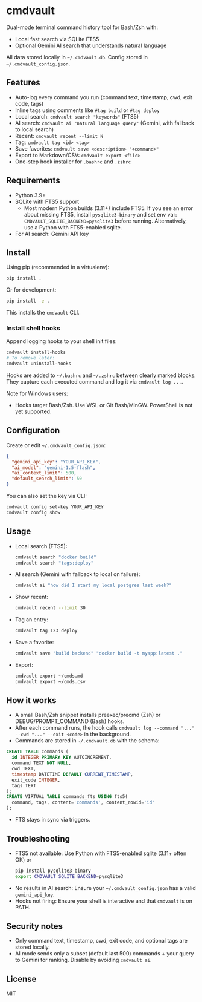 # cmdvault

Dual-mode terminal command history tool for Bash/Zsh with:
- Local fast search via SQLite FTS5
- Optional Gemini AI search that understands natural language

All data stored locally in `~/.cmdvault.db`. Config stored in `~/.cmdvault_config.json`.

## Features
- Auto-log every command you run (command text, timestamp, cwd, exit code, tags)
- Inline tags using comments like `#tag build` or `#tag deploy`
- Local search: `cmdvault search "keywords"` (FTS5)
- AI search: `cmdvault ai "natural language query"` (Gemini, with fallback to local search)
- Recent: `cmdvault recent --limit N`
- Tag: `cmdvault tag <id> <tag>`
- Save favorites: `cmdvault save <description> "<command>"`
- Export to Markdown/CSV: `cmdvault export <file>`
- One-step hook installer for `.bashrc` and `.zshrc`

## Requirements
- Python 3.9+
- SQLite with FTS5 support
  - Most modern Python builds (3.11+) include FTS5. If you see an error about missing FTS5, install `pysqlite3-binary` and set env var: `CMDVAULT_SQLITE_BACKEND=pysqlite3` before running. Alternatively, use a Python with FTS5-enabled sqlite.
- For AI search: Gemini API key

## Install

Using pip (recommended in a virtualenv):

```bash
pip install .
```

Or for development:

```bash
pip install -e .
```

This installs the `cmdvault` CLI.

### Install shell hooks
Append logging hooks to your shell init files:

```bash
cmdvault install-hooks
# To remove later:
cmdvault uninstall-hooks
```

Hooks are added to `~/.bashrc` and `~/.zshrc` between clearly marked blocks. They capture each executed command and log it via `cmdvault log ...`.

Note for Windows users:
- Hooks target Bash/Zsh. Use WSL or Git Bash/MinGW. PowerShell is not yet supported.

## Configuration
Create or edit `~/.cmdvault_config.json`:

```json
{
  "gemini_api_key": "YOUR_API_KEY",
  "ai_model": "gemini-1.5-flash",
  "ai_context_limit": 500,
  "default_search_limit": 50
}
```

You can also set the key via CLI:

```bash
cmdvault config set-key YOUR_API_KEY
cmdvault config show
```

## Usage

- Local search (FTS5):
  ```bash
  cmdvault search "docker build"
  cmdvault search "tags:deploy"
  ```

- AI search (Gemini with fallback to local on failure):
  ```bash
  cmdvault ai "how did I start my local postgres last week?"
  ```

- Show recent:
  ```bash
  cmdvault recent --limit 30
  ```

- Tag an entry:
  ```bash
  cmdvault tag 123 deploy
  ```

- Save a favorite:
  ```bash
  cmdvault save "build backend" "docker build -t myapp:latest ."
  ```

- Export:
  ```bash
  cmdvault export ~/cmds.md
  cmdvault export ~/cmds.csv
  ```

## How it works
- A small Bash/Zsh snippet installs preexec/precmd (Zsh) or DEBUG/PROMPT_COMMAND (Bash) hooks.
- After each command runs, the hook calls `cmdvault log --command "..." --cwd "..." --exit <code>` in the background.
- Commands are stored in `~/.cmdvault.db` with the schema:

```sql
CREATE TABLE commands (
  id INTEGER PRIMARY KEY AUTOINCREMENT,
  command TEXT NOT NULL,
  cwd TEXT,
  timestamp DATETIME DEFAULT CURRENT_TIMESTAMP,
  exit_code INTEGER,
  tags TEXT
);
CREATE VIRTUAL TABLE commands_fts USING fts5(
  command, tags, content='commands', content_rowid='id'
);
```

- FTS stays in sync via triggers.

## Troubleshooting
- FTS5 not available: Use Python with FTS5-enabled sqlite (3.11+ often OK) or
  ```bash
  pip install pysqlite3-binary
  export CMDVAULT_SQLITE_BACKEND=pysqlite3
  ```
- No results in AI search: Ensure your `~/.cmdvault_config.json` has a valid `gemini_api_key`.
- Hooks not firing: Ensure your shell is interactive and that `cmdvault` is on PATH.

## Security notes
- Only command text, timestamp, cwd, exit code, and optional tags are stored locally.
- AI mode sends only a subset (default last 500) commands + your query to Gemini for ranking. Disable by avoiding `cmdvault ai`.

## License
MIT
